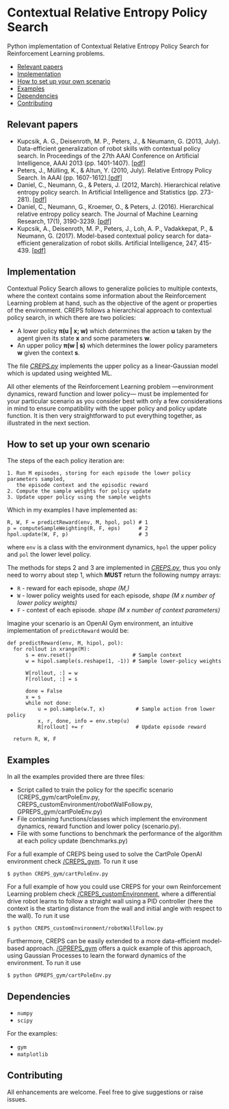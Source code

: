 # Contextual Relative Entropy Policy Search

Python implementation of Contextual Relative Entropy Policy Search for Reinforcement Learning problems.

- [Relevant papers](#relevant-papers)
- [Implementation](#implementation)
- [How to set up your own scenario](#how-to-set-up-your-own-scenario)
- [Examples](#examples)
- [Dependencies](#dependencies)
- [Contributing](#contributing)

## Relevant papers
 * Kupcsik, A. G., Deisenroth, M. P., Peters, J., & Neumann, G. (2013, July). Data-efficient generalization of robot skills with contextual policy search. In Proceedings of the 27th AAAI Conference on Artificial Intelligence, AAAI 2013 (pp. 1401-1407). [[pdf]](https://www.aaai.org/ocs/index.php/AAAI/AAAI13/paper/viewFile/6322/6842)
 * Peters, J., Mülling, K., & Altun, Y. (2010, July). Relative Entropy Policy Search. In AAAI (pp. 1607-1612).[[pdf]](http://www.aaai.org/ocs/index.php/AAAI/AAAI10/paper/viewFile/1851/2264)
 * Daniel, C., Neumann, G., & Peters, J. (2012, March). Hierarchical relative entropy policy search. In Artificial Intelligence and Statistics (pp. 273-281). [[pdf]](http://www.jmlr.org/proceedings/papers/v22/daniel12/daniel12.pdf)
 * Daniel, C., Neumann, G., Kroemer, O., & Peters, J. (2016). Hierarchical relative entropy policy search. The Journal of Machine Learning Research, 17(1), 3190-3239. [[pdf]](http://www.jmlr.org/papers/volume17/15-188/15-188.pdf)
 * Kupcsik, A., Deisenroth, M. P., Peters, J., Loh, A. P., Vadakkepat, P., & Neumann, G. (2017). Model-based contextual policy search for data-efficient generalization of robot skills. Artificial Intelligence, 247, 415-439. [[pdf]](http://eprints.lincoln.ac.uk/25774/1/Kupcsik_AIJ_2015.pdf)

## Implementation

Contextual Policy Search allows to generalize policies to multiple contexts, where the context contains some information about the Reinforcement Learning problem at hand, such as the objective of the agent or properties of the environment. CREPS follows a hierarchical approach to contextual policy search, in which there are two policies:
 * A lower policy __&pi;(u | x; w)__ which determines the action __u__ taken by the agent given its state __x__ and some parameters __w__.
 * An upper policy __&pi;(w | s)__  which determines the lower policy parameters __w__ given the context __s__.

The file [*CREPS.py*](CREPS.py) implements the upper policy as a linear-Gaussian model which is updated using weighted ML.

All other elements of the Reinforcement Learning problem &mdash;environment dynamics, reward function and lower policy&mdash; must be implemented for your particular scenario as you consider best with only a few considerations in mind to ensure compatibility with the upper policy and policy update function. It is then very straightforward to put everything together, as illustrated in the next section.

## How to set up your own scenario

The steps of the each policy iteration are:

```
1. Run M episodes, storing for each episode the lower policy parameters sampled,
   the episode context and the episodic reward
2. Compute the sample weights for policy update
3. Update upper policy using the sample weights
```

Which in my examples I have implemented as:

```
R, W, F = predictReward(env, M, hpol, pol) # 1
p = computeSampleWeighting(R, F, eps)      # 2
hpol.update(W, F, p)                       # 3
```
where ``env`` is a class with the environment dynamics, ``hpol`` the upper policy and ``pol`` the lower level policy.

The methods for steps 2 and 3 are implemented in [*CREPS.py*](CREPS.py), thus you only need to worry about step 1, which __MUST__ return the following numpy arrays:
 * ``R`` - reward for each episode, *shape (M,)*
 * ``W`` - lower policy weights used for each episode, *shape (M x number of lower policy weights)*
 * ``F`` - context of each episode. *shape (M x number of context parameters)*

Imagine your scenario is an OpenAI Gym environment, an intuitive implementation of ``predictReward`` would be:

```
def predictReward(env, M, hipol, pol):
  for rollout in xrange(M):
      s = env.reset()                    # Sample context
      w = hipol.sample(s.reshape(1, -1)) # Sample lower-policy weights

      W[rollout, :] = w
      F[rollout, :] = s

      done = False
      x = s
      while not done:
          u = pol.sample(w.T, x)          # Sample action from lower policy
          x, r, done, info = env.step(u)
          R[rollout] += r                 # Update episode reward

  return R, W, F
  ```

## Examples

In all the examples provided there are three files:
 * Script called to train the policy for the specific scenario (CREPS_gym/cartPoleEnv.py, CREPS_customEnvironment/robotWallFollow.py, GPREPS_gym/cartPoleEnv.py)
 * File containing functions/classes which implement the environment dynamics, reward function and lower policy (scenario.py).
 * File with some functions to benchmark the performance of the algorithm at each policy update (benchmarks.py)

For a full example of CREPS being used to solve the CartPole OpenAI environment check [/CREPS_gym](/CREPS_gym). To run it use
```
$ python CREPS_gym/cartPoleEnv.py
```

For a full example of how you could use CREPS for your own Reinforcement Learning problem check [/CREPS_customEnvironment](/CREPS_customEnvironment), where a differential drive robot learns to follow a straight wall using a PID controller (here the context is the starting distance from the wall and initial angle with respect to the wall). To run it use
```
$ python CREPS_customEnvironment/robotWallFollow.py
```

Furthermore, CREPS can be easily extended to a more data-efficient model-based approach. [/GPREPS_gym](/GPREPS_gym) offers a quick example of this approach, using Gaussian Processes to learn the forward dynamics of the environment. To run it use
```
$ python GPREPS_gym/cartPoleEnv.py
```


## Dependencies
 * ``numpy``
 * ``scipy``


 For the examples:
 * ```gym```
 * ```matplotlib```

## Contributing

All enhancements are welcome. Feel free to give suggestions or raise issues.
